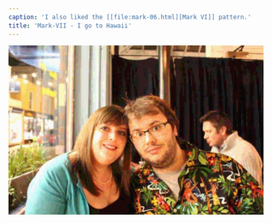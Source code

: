 ```yaml
---
caption: 'I also liked the [[file:mark-06.html][Mark VI]] pattern.'
title: 'Mark-VII - I go to Hawaii'
---
```


![](imgs/mark-07.s.jpeg)
